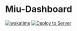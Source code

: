 # Miu-Dashboard
[![wakatime](https://wakatime.com/badge/github/MarkenJaden/Miu-Dashboard.svg)](https://wakatime.com/badge/github/MarkenJaden/Miu-Dashboard)
[![Deploy to Server](https://github.com/MarkenJaden/Miu-Dashboard/actions/workflows/deploy.yml/badge.svg)](https://github.com/MarkenJaden/Miu-Dashboard/actions/workflows/deploy.yml)
